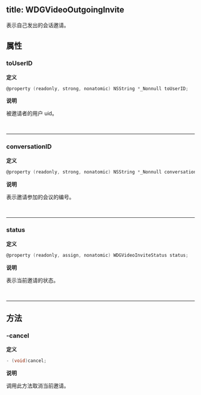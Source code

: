 title: WDGVideoOutgoingInvite
---

表示自己发出的会话邀请。

## 属性

### toUserID

**定义**

```objectivec
@property (readonly, strong, nonatomic) NSString *_Nonnull toUserID;
```

**说明**

被邀请者的用户 uid。

</br>

---

### conversationID

**定义**

```objectivec
@property (readonly, strong, nonatomic) NSString *_Nonnull conversationID;
```

**说明**

表示邀请参加的会议的编号。

</br>

---

### status

**定义**

```objectivec
@property (readonly, assign, nonatomic) WDGVideoInviteStatus status;
```

**说明**

表示当前邀请的状态。

</br>

---

## 方法

### -cancel

**定义**

```objectivec
- (void)cancel;
```

**说明**

调用此方法取消当前邀请。
